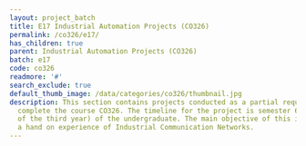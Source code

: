 ```yaml
---
layout: project_batch
title: E17 Industrial Automation Projects (CO326)
permalink: /co326/e17/
has_children: true
parent: Industrial Automation Projects (CO326)
batch: e17
code: co326
readmore: '#'
search_exclude: true
default_thumb_image: /data/categories/co326/thumbnail.jpg
description: This section contains projects conducted as a partial requirement to
  complete the course CO326. The timeline for the project is semester 6 (second semester
  of the third year) of the undergraduate. The main objective of this is to give students
  a hand on experience of Industrial Communication Networks.
---
```

